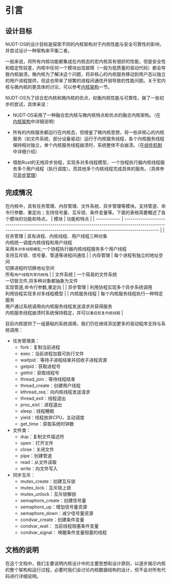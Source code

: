 # 引言

## 设计目标
NUDT-OS的设计目标是探索不同的内核架构对于内核性能与安全可靠性的影响，并尝试设计一种架构来平衡二者。

一般来说，将所有内核功能都集成在内核态的宏内核具有很好的性能，但是安全性和稳定性较差，内核中任何一个模块出现故障（一般为低质量的驱动代码）都会导致内核崩溃。微内核为了解决这个问题，将非核心的内核服务移动到用户态以独立的用户进程提供，但这也带来了频繁的进程间通信开销导致的性能问题。关于宏内核与微内核的更具体的讨论，可以参考[内核架构](./内核架构.md)一节。

NUDT-OS为了综合宏内核和微内核的优点，权衡内核性能与可靠性，做了一些初步的尝试，具体来说：

- NUDT-OS采用了一种融合宏内核与微内核特点和优点的融合内核架构。（在 [内核架构](./内核架构.md)中详细说明）

- 所有的内核服务都运行在内核态，但借鉴了微内核思想，将一些非核心的内核服务（如文件系统、部分设备驱动）运行于内核服务线程，各个内核服务线程保持相对独立，单个内核服务线程崩溃时，系统整体不会崩溃。（在[组件机制](./组件机制.md)中详细介绍）

- 借助Rust的无栈异步协程，实现多对多线程模型，一个协程执行器内核线程服务多个用户线程（执行调度）。而其他多个内核线程完成具体的服务。（具体参见[异步管理](./异步管理.md)）

## 完成情况

在内核中，具有任务管理、内存管理、文件系统、异步管理等模块。支持管道、命令行参数、重定向；支持信号量、互斥锁、条件变量等。下面的表格简要概述了各个模块的功能和特点。
| 模块         | 功能和特点                                                                                                                                                                    |
| ------------ | ----------------------------------------------------------------------------------------------------------------------------------------------------------------------------- |
| 任务管理     | 具有进程、内核线程、用户线程三种对象<br>内核统一调度内核线程和用户线程<br>采用`多对多线程模型`,一个协程执行器内核线程服务多个用户线程<br>支持互斥锁、信号量、管道等进程间通信 |
| 内存管理     | 每个进程有独立的地址空间<br>切换进程时切换地址空间<br>所有`用户线程共享内核栈`                                                                                                |
| 文件系统     | 一个简易的文件系统<br>一切皆文件,将多种对象都抽象为文件<br>实现管道,命令行参数,重定向                                                                                         |
| 异步管理     | 利用协程实现多个异步系统调用<br>利用协程实现多对多线程模型                                                                                                                    |
| 内核服务线程 | 每个内核服务线程执行一种特定服务<br>用户通过系统调用向内核服务线程发送请求并获得服务 <br> 内核服务线程崩溃时系统保持稳定，并可以`重启恢复内核线程`                            |

目前内核提供了一组基础的系统调用，我们仍在继续添加更多的驱动程序支持与系统调用：

* 任务管理类：
  * fork：复制当前进程
  * exec：当前进程加载可执行文件
  * waitpid：等待子进程结束并回收子进程资源
  * getpid：获取进程号
  * gettid：获取线程号
  * thread_join：等待线程结束
  * thread_create：创建用户线程
  * kthread_req：向内核线程发送请求
  * thread_exit：线程退出
  * proc_eixt：进程退出
  * sleep：线程睡眠
  * yield：线程放弃CPU，主动调度
  * get_time：获取系统时钟数
* 文件类：
  * dup：复制文件描述符
  * open：打开文件
  * close：关闭文件
  * pipe：创建管道
  * read：从文件读取
  * write：向文件写入
* 同步互斥：
  * mutex_create：创建互斥锁
  * mutex_lock：互斥锁上锁
  * mutex_unlock：互斥锁解锁
  * semaphore_create：创建信号量
  * semaphore_up：增加信号量资源
  * semaphore_down：减少信号量资源
  * condvar_create：创建条件变量
  * condvar_wait： 当前线程阻塞条件变量
  * condvar_signal： 唤醒条件变量阻塞的线程

## 文档的说明

在这个文档中，我们主要说明内核设计中的主要思想和设计原则，以逐步揭示内核的整个架构和运行过程，必要时我们会讨论内核数据结构的设计，但不会对所有代码进行详细说明。